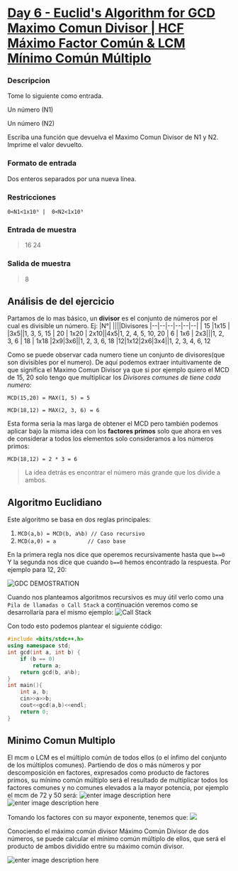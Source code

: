 

# [Day 6 - Euclid's Algorithm for GCD Maximo Comun Divisor | HCF Máximo Factor Común & LCM Mínimo Común Múltiplo](https://online.codingblocks.com/app/player/92078/content/80922/7751)
### Descripcion
Tome lo siguiente como entrada. 

Un número (N1)

 Un número (N2)

Escriba una función que devuelva el Maximo Comun Divisor de N1 y N2. Imprime el valor devuelto.

### Formato de entrada 

Dos enteros separados por una nueva línea. 

### Restricciones 

    0<N1<1x10⁹ |  0<N2<1x10⁹

### Entrada de muestra 
> 16 
> 24 
### Salida de muestra 
> 8
## Análisis de del ejercicio
Partamos de lo mas básico, un **divisor** es el conjunto de números por el cual es divisible un número. Ej: 
|N°|  ||||Divisores
|--|--|--|--|--|--|
| 15 |1x15 | |3x5||1, 3, 5, 15
| 20 | 1x20 | 2x10||4x5|1, 2, 4, 5, 10, 20
| 6 | 1x6 | 2x3|||1, 2, 3, 6
| 18 | 1x18 |2x9|3x6||1, 2, 3, 6, 18
|12|1x12|2x6|3x4||1, 2, 3, 4, 6, 12

Como se puede observar cada numero tiene un conjunto de divisores(que son divisibles por el numero). De aquí podemos extraer intuitivamente de que significa el Maximo Comun Divisor ya que si por ejemplo quiero el MCD de 15, 20 solo tengo que multiplicar los *Divisores comunes de tiene cada numero:*

    MCD(15,20) = MAX(1, 5) = 5
    
    MCD(18,12) = MAX(2, 3, 6) = 6
   
Esta forma seria la mas larga de obtener el MCD pero también podemos aplicar bajo la misma idea con los **factores primos** solo que ahora en ves de considerar a todos los elementos solo consideramos a los números primos:

    MCD(18,12) = 2 * 3 = 6
   
> La idea detrás es encontrar el número más grande que los divide a ambos.
## Algoritmo Euclidiano
 Este algoritmo se basa en dos reglas principales:

1. `MCD(a,b) = MCD(b, a%b) // Caso recursivo`
2. `MCD(a,0) = a 		  // Caso base`

En la primera regla nos dice que operemos recursivamente hasta que `b==0` 
Y la segunda nos dice que cuando `b==0` hemos encontrado la respuesta.
Por ejemplo para 12, 20:

![GDC DEMOSTRATION](https://i.imgur.com/g1MxzIu.jpg)

Cuando nos planteamos algoritmos recursivos es muy útil verlo como una `Pila de llamadas o Call Stack` a continuación veremos como se desarrollaría para el mismo ejemplo:
![Call Stack](https://i.imgur.com/PcEiVVF.png)

Con todo esto podemos plantear el siguiente código:
```c++
#include <bits/stdc++.h> 
using namespace std; 
int gcd(int a, int b) {
    if (b == 0)
        return a;
    return gcd(b, a%b); 
} 
int main(){ 
    int a, b;
    cin>>a>>b;
    cout<<gcd(a,b)<<endl;
    return 0; 
} 
```
## Minimo Comun Multiplo
El mcm o LCM es el múltiplo común de todos ellos (o el ínfimo del conjunto de los múltiplos comunes). Partiendo de dos o más números y por descomposición en factores, expresados como producto de factores primos, su mínimo común múltiplo será el resultado de multiplicar todos los factores comunes y no comunes elevados a la mayor potencia, por ejemplo el mcm de 72 y 50 será:
![enter image description here](https://wikimedia.org/api/rest_v1/media/math/render/svg/1bad3a73c95c4a7ad1c8c29fd05ceb78b414cc3a) 
![enter image description here](https://wikimedia.org/api/rest_v1/media/math/render/svg/1130c12dc1f0223f78054b258ff24746780a8884)

Tomando los factores con su mayor exponente, tenemos que:
![](https://wikimedia.org/api/rest_v1/media/math/render/svg/295754bdd6d31ff598085741aa1dd8d34456b5a6)

Conociendo el máximo común divisor Máximo Común Divisor de dos números, se puede calcular el mínimo común múltiplo de ellos, que será el producto de ambos dividido entre su máximo común divisor.

![enter image description here](https://wikimedia.org/api/rest_v1/media/math/render/svg/0b84c2f7b755f01c833131e91e8d3999a5ffa8eb)
 
<!--stackedit_data:
eyJoaXN0b3J5IjpbLTI2NTU0MzA3NywxMTg1MzQxOTY0LDE5MD
k3MTg1MjYsMTE3NjAwNDIzMCwxMTg0NTI4NTY3LDE2ODY3NDE0
ODEsOTMyNjEyNTU4LDc4MDA3NTQ0NywtMTQ5MjMzMTAxOCwtMT
Q2NjMxMjY0MSwxODUwNzkzNDkxLC0xMTUxMDUzNDM3LC05ODI4
MDMwODEsMTI4MTcwNTA3NSwyMDc4MTAzNzg1XX0=
-->